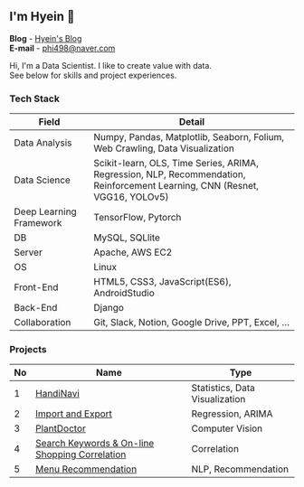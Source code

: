 <h2> I'm Hyein 🐰 </h2>

**Blog** - [Hyein's Blog](https://greentea-ds.tistory.com/)  
**E-mail** - <phi498@naver.com>  

Hi, I'm a Data Scientist. I like to create value with data.<br>
See below for skills and project experiences.

<h3> Tech Stack </h3>

| Field | Detail |
|---|---|
|Data Analysis | Numpy, Pandas, Matplotlib, Seaborn, Folium, Web Crawling, Data Visualization |
|Data Science | Scikit-learn, OLS, Time Series, ARIMA, Regression, NLP, Recommendation, Reinforcement Learning, CNN (Resnet, VGG16, YOLOv5) |
|Deep Learning Framework | TensorFlow, Pytorch |
|DB | MySQL, SQLlite |
|Server | Apache, AWS EC2 |
|OS | Linux |
|Front-End | HTML5, CSS3, JavaScript(ES6), AndroidStudio |
|Back-End | Django |
|Collaboration | Git, Slack, Notion, Google Drive, PPT, Excel, … |

<h3> Projects </h3>

| No | Name | Type |
|---|---|---|
|1| [HandiNavi](https://github.com/Hyeeein/HandiNavi) | Statistics, Data Visualization |
|2| [Import and Export](https://github.com/Hyeeein/ImportAndExport) | Regression, ARIMA |
|3| [PlantDoctor](https://github.com/Hyeeein/PlantDoctor) | Computer Vision |
|4| [Search Keywords & On-line Shopping Correlation](https://github.com/Hyeeein/Correlation_Analysis) | Correlation |
|5| [Menu Recommendation](https://github.com/Hyeeein/MenuApp) | NLP, Recommendation |
